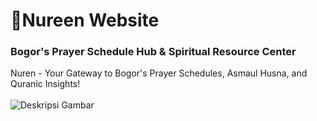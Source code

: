 ## <h1>🕌Nureen Website</h1>
<h3>Bogor's Prayer Schedule Hub & Spiritual Resource Center</h3>
<div><bold>Nuren</bold> - Your Gateway to Bogor's Prayer Schedules, Asmaul Husna, and Quranic Insights!</div>
<br>
<img src="https://github.com/nailaalfatin/muslim-web/assets/140692820/f0e952a3-266a-4485-bda6-1dda3062759d" alt="Deskripsi Gambar">
